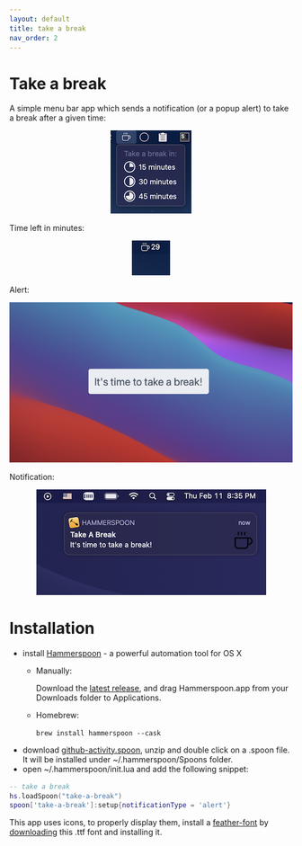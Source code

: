 ```yaml
---
layout: default
title: take a break
nav_order: 2
---
```

# Take a break

A simple menu bar app which sends a notification (or a popup alert) to take a break after a given time:

<p align="center">
  <img src="https://github.com/fork-my-spoons/take-a-break.spoon/raw/main/screenshots/menu.png"/>
</p>

Time left in minutes: 
<p align="center">
  <img src="https://github.com/fork-my-spoons/take-a-break.spoon/raw/main/screenshots/timer.png"/>
</p>

Alert: 
<p align="center">
  <img src="https://github.com/fork-my-spoons/take-a-break.spoon/raw/main/screenshots/alert.png"/>
</p>

Notification:  
<p align="center">
  <img src="https://github.com/fork-my-spoons/take-a-break.spoon/raw/main/screenshots/notification.png"/>
</p>

# Installation


- install [Hammerspoon](http://www.hammerspoon.org/) - a powerful automation tool for OS X
   - Manually:

      Download the [latest release](https://github.com/Hammerspoon/hammerspoon/releases/latest), and drag Hammerspoon.app from your Downloads folder to Applications.
   - Homebrew:

      ```brew install hammerspoon --cask```
 - download [github-activity.spoon](https://github.com/fork-my-spoons/take-a-break.spoon/releases/download/v1.0/take-a-break.spoon.zip), unzip and double click on a .spoon file. It will be installed under ~/.hammerspoon/Spoons folder.
 - open ~/.hammerspoon/init.lua and add the following snippet:

```lua
-- take a break
hs.loadSpoon("take-a-break")
spoon['take-a-break']:setup{notificationType = 'alert'}
```

This app uses icons, to properly display them, install a [feather-font](https://github.com/AT-UI/feather-font) by [downloading](https://github.com/AT-UI/feather-font/raw/master/src/fonts/feather.ttf) this .ttf font and installing it.
